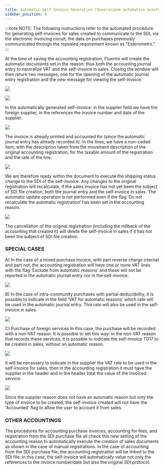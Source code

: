 ```yaml
---
title: Automatic Self-Invoice Generation (Generazione automatica autofattura)
sidebar_position: 4
---
```

:::note NOTE:
The following instructions refer to the automated procedure for generating self-invoices for sales created to communicate to the SDI, via the electronic invoicing circuit, the data on purchases previously communicated through the repealed requirement known as "Esterometro."
:::

At the time of saving the accounting registration, Fluentis will create the automatic documents set in the reason: thus both the accounting journal entry to neutralize VAT and the self-invoice in sales. Closing the window will then return two messages, one for the opening of the automatic journal entry registration and the new message for viewing the self-invoice.

![](/img/it-it/finance-area/e-invoice/auto-invoice/autoinv-creation1.png)

![](/img/it-it/finance-area/e-invoice/auto-invoice/autoinv-creation2.png)

In the automatically generated self-invoice: in the supplier field we have the foreign supplier, in the references the invoice number and date of the supplier.

![](/img/it-it/finance-area/e-invoice/auto-invoice/autoinv-creation3.png)

The invoice is already printed and accounted for (since the automatic journal entry has already recorded it). 
In the lines, we have a non-coded item, with the description taken from the movement description of the original accounting registration, for the taxable amount of the registration and the rate of the line.

![](/img/it-it/finance-area/e-invoice/auto-invoice/autoinv-creation4.png)

We are therefore ready within the document to execute the shipping status change to the SDI of the self-invoice.
Any changes to the original registration will recalculate, if the sales invoice has not yet been the subject of SDI file creation, both the journal entry and the self-invoice in sales. The automatic update operation is not performed even if the flag ‘Do not recalculate the automatic registration’ has been set in the accounting reason.

![](/img/it-it/finance-area/e-invoice/auto-invoice/autoinv-creation5.png)

The cancellation of the original registration (including the rollback of the accounting that created it) will delete the self-invoice in sales if it has not been the subject of SDI file creation.

### **SPECIAL CASES**

A) In the case of a mixed purchase invoice, with part reverse charge internal and part not, the accounting registration will have one or more VAT lines with the flag ‘Exclude from automatic reasons’ and these will not be reported in the automatic journal entry nor in the self-invoice.

![](/img/it-it/finance-area/e-invoice/auto-invoice/autoinv-creation6.png)

B) In the case of intra-community purchases with partial deductibility, it is possible to indicate in the field ‘VAT for automatic reasons’ which rate will be used in the automatic journal entry. This rate will also be used in the self-invoice in sales.

![](/img/it-it/finance-area/e-invoice/auto-invoice/autoinv-creation7.png)

C) Purchase of foreign services
In this case, the purchase will be recorded with a non-VAT reason. It is possible to set this way: in the non-VAT reason that records these services, it is possible to indicate the self-invoice TD17 to be created in sales, without an automatic reason.

![](/img/it-it/finance-area/e-invoice/auto-invoice/autoinv-creation8.png)

It will be necessary to indicate in the supplier the VAT rate to be used in the self-invoice for sales, then in the accounting registration it must have the supplier in the header and in the header total the value of the invoiced service:

![](/img/it-it/finance-area/e-invoice/auto-invoice/autoinv-creation9.png)

Since the supplier reason does not have an automatic reason but only the type of invoice to be created, the self-invoice created will not have the 'Accounted' flag to allow the user to account it from sales.

### OTHER ACCOUNTINGS
The procedures for accounting purchase invoices, accounting for fees, and registration from the SDI purchase file all check this new setting of the accounting reason to automatically execute the creation of sales documents as shown in the case of manual registrations.
In the case of accounting from the SDI purchase file, the accounting registration will be linked to the SDI file: in this case, the self-invoice will automatically value not only the references to the invoice number/date but also the original SDI protocol.